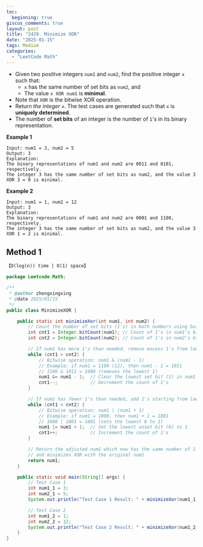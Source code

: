 ```yaml
---
toc:
  beginning: true
giscus_comments: true
layout: post
title: "2429. Minimize XOR"
date: "2025-01-15"
tags: Medium
categories:
  - "LeetCode Math"
---
```



- Given two positive integers `num1` and `num2`, find the positive integer `x` such that:
  - `x` has the same number of set bits as `num2`, and
  - The value `x XOR num1` is **minimal**.
- Note that `XOR` is the bitwise XOR operation.
- Return *the integer* `x`. The test cases are generated such that `x` is **uniquely determined**.
- The number of **set bits** of an integer is the number of `1`'s in its binary representation.

**Example 1**

```
Input: num1 = 3, num2 = 5
Output: 3
Explanation:
The binary representations of num1 and num2 are 0011 and 0101, respectively.
The integer 3 has the same number of set bits as num2, and the value 3 XOR 3 = 0 is minimal.
```

**Example 2**

```
Input: num1 = 1, num2 = 12
Output: 3
Explanation:
The binary representations of num1 and num2 are 0001 and 1100, respectively.
The integer 3 has the same number of set bits as num2, and the value 3 XOR 1 = 2 is minimal.
```

## Method 1

```tex
【O(log(n)) time | O(1) space】
```

```java
package Leetcode.Math;

/**
 * @author zhengxingxing
 * @date 2025/01/15
 */
public class MinimizeXOR {

    public static int minimizeXor(int num1, int num2) {
        // Count the number of set bits (1's) in both numbers using built-in function
        int cnt1 = Integer.bitCount(num1); // Count of 1's in num1's binary representation
        int cnt2 = Integer.bitCount(num2); // Count of 1's in num2's binary representation

        // If num1 has more 1's than needed, remove excess 1's from lowest positions
        while (cnt1 > cnt2) {
            // Bitwise operation: num1 & (num1 - 1)
            // Example: if num1 = 1100 (12), then num1 - 1 = 1011
            // 1100 & 1011 = 1000 (removes the lowest 1)
            num1 &= num1 - 1;  // Clear the lowest set bit (1) in num1
            cnt1--;            // Decrement the count of 1's
        }

        // If num1 has fewer 1's than needed, add 1's starting from lowest positions
        while (cnt1 < cnt2) {
            // Bitwise operation: num1 | (num1 + 1)
            // Example: if num1 = 1000, then num1 + 1 = 1001
            // 1000 | 1001 = 1001 (sets the lowest 0 to 1)
            num1 |= num1 + 1;  // Set the lowest unset bit (0) to 1
            cnt1++;            // Increment the count of 1's
        }

        // Return the adjusted num1 which now has the same number of 1's as num2
        // and minimizes XOR with the original num1
        return num1;
    }

    public static void main(String[] args) {
        // Test Case 1
        int num1_1 = 3;
        int num2_1 = 5;
        System.out.println("Test Case 1 Result: " + minimizeXor(num1_1, num2_1)); // Expected Output: 3

        // Test Case 2
        int num1_2 = 1;
        int num2_2 = 12;
        System.out.println("Test Case 2 Result: " + minimizeXor(num1_2, num2_2)); // Expected Output: 3
    }
}
```





